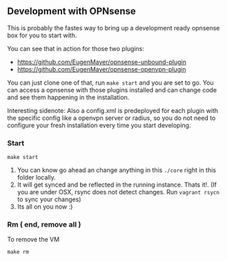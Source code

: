 ## Development with OPNsense

This is probably the fastes way to bring up a development ready opnsense box for you to start with.

You can see that in action for those two plugins:
 
 - https://github.com/EugenMayer/opnsense-unbound-plugin
 - https://github.com/EugenMayer/opnsense-openvpn-plugin
 
 You can just clone one of that, run `make start` and you are set to go. You can access a opnsense with those plugins installed and can change code and see them happening in the installation.
 
Interesting sidenote:
Also a config.xml is predeployed for each plugin with the specific config like a openvpn server or radius, so you do not need to configure your fresh installation every time you start developing.

### Start
```
make start
```

1. You can know go ahead an change anything in this `./core` right in this folder locally.
2. It will get synced and be reflected in the running instance. Thats it!.
   (If you are under OSX, rsync does not detect changes. Run `vagrant rsycn` to sync your changes)
3. Its all on you now :)


### Rm ( end, remove all )
To remove the VM
```
make rm
```
